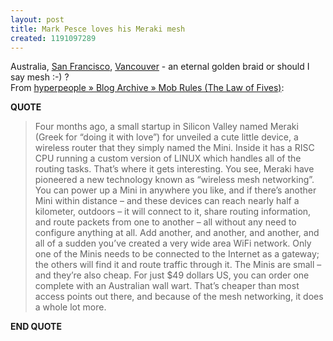 ```yaml
---
layout: post
title: Mark Pesce loves his Meraki mesh
created: 1191097289
---
```

Australia, <a href="http://freethenet.com/">San Francisco</a>, <a href="http://vancouver.freethenet.ca/">Vancouver</a> - an eternal golden braid or should I say mesh :-) ?<br /> From <a href="http://blog.futurestreetconsulting.com/?p=39">hyperpeople &raquo; Blog Archive &raquo; Mob Rules (The Law of Fives)</a>:  <p><strong>QUOTE</strong></p> <blockquote>   Four months ago, a small startup in Silicon Valley named Meraki (Greek for &ldquo;doing it with love&rdquo;) for unveiled a cute little device, a wireless router that they simply named the Mini. Inside it has a RISC CPU running a custom version of LINUX which handles all of the routing tasks. That&rsquo;s where it gets interesting. You see, Meraki have pioneered a new technology known as &ldquo;wireless mesh networking&rdquo;. You can power up a Mini in anywhere you like, and if there&rsquo;s another Mini within distance &ndash; and these devices can reach nearly half a kilometer, outdoors &ndash; it will connect to it, share routing information, and route packets from one to another &ndash; all without any need to configure anything at all. Add another, and another, and another, and all of a sudden you&rsquo;ve created a very wide area WiFi network. Only one of the Minis needs to be connected to the Internet as a gateway; the others will find it and route traffic through it. The Minis are small &ndash; and they&rsquo;re also cheap. For just $49 dollars US, you can order one complete with an Australian wall wart. That&rsquo;s cheaper than most access points out there, and because of the mesh networking, it does a whole lot more. </blockquote> <p><strong>END QUOTE</strong></p> 
